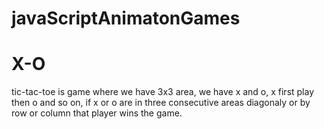﻿# javaScriptAnimatonGames

# X-O 
tic-tac-toe is game where we have 3x3 area, we have x and o, x first play then o and so on, if x or o are in three consecutive areas diagonaly or by row or column that  player wins the game.
